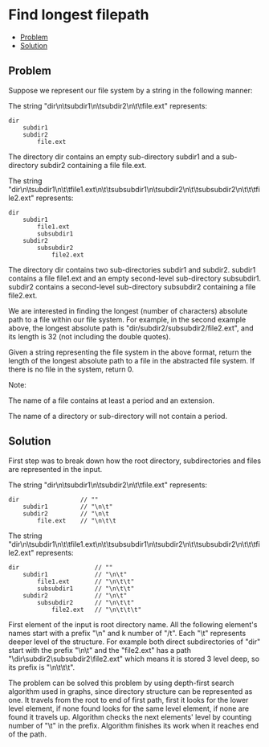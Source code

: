 # Find longest filepath
* [Problem](#problem)
* [Solution](#solution)

## Problem

Suppose we represent our file system by a string in the following manner:

The string "dir\n\tsubdir1\n\tsubdir2\n\t\tfile.ext" represents:
```
dir
    subdir1
    subdir2
        file.ext
```


The directory dir contains an empty sub-directory subdir1 and a sub-directory subdir2 containing a file file.ext.

The string "dir\n\tsubdir1\n\t\tfile1.ext\n\t\tsubsubdir1\n\tsubdir2\n\t\tsubsubdir2\n\t\t\tfile2.ext" represents:
```
dir
    subdir1
        file1.ext
        subsubdir1
    subdir2
        subsubdir2
            file2.ext
```


The directory dir contains two sub-directories subdir1 and subdir2. subdir1 contains a file file1.ext and an empty second-level sub-directory subsubdir1. subdir2 contains a second-level sub-directory subsubdir2 containing a file file2.ext.

We are interested in finding the longest (number of characters) absolute path to a file within our file system. For example, in the second example above, the longest absolute path is "dir/subdir2/subsubdir2/file2.ext", and its length is 32 (not including the double quotes).

Given a string representing the file system in the above format, return the length of the longest absolute path to a file in the abstracted file system. If there is no file in the system, return 0.

Note:

The name of a file contains at least a period and an extension.

The name of a directory or sub-directory will not contain a period.

## Solution

First step was to break down how the root directory, subdirectories and files are represented in the input.

The string "dir\n\tsubdir1\n\tsubdir2\n\t\tfile.ext" represents:
```
dir					// ""
    subdir1			// "\n\t"
    subdir2			// "\n\t
        file.ext	// "\n\t\t
```

The string "dir\n\tsubdir1\n\t\tfile1.ext\n\t\tsubsubdir1\n\tsubdir2\n\t\tsubsubdir2\n\t\t\tfile2.ext" represents:
```
dir						// ""
    subdir1				// "\n\t"
        file1.ext		// "\n\t\t"
        subsubdir1		// "\n\t\t"
    subdir2				// "\n\t"
        subsubdir2		// "\n\t\t"
            file2.ext	// "\n\t\t\t"
```

First element of the input is root directory name. All the following element's names start with a prefix "\n" and k number of "/t".
Each "\t" represents deeper level of the structure. For example both direct subdirectories of "dir" start with the prefix "\n\t" and the "file2.ext" has a path "\dir\subdir2\subsubdir2\file2.ext" which means it is stored 3 level deep, so its prefix is "\n\t\t\t".

The problem can be solved this problem by using depth-first search algorithm used in graphs, since directory structure can be represented as one.
It travels from the root to end of first path, first it looks for the lower level element, if none found looks for the same level element, if none are found it travels up.
Algorithm checks the next elements' level by counting number of "\t" in the prefix. Algorithm finishes its work when it reaches end of the path.
